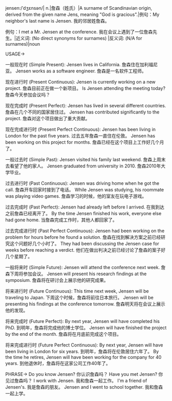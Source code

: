 jensen:/ˈdʒɛnsən/| n.|詹森（姓氏）|A surname of Scandinavian origin, derived from the given name Jens, meaning "God is gracious".|例句：My neighbor's last name is Jensen. 我的邻居姓詹森。

例句：I met a Mr. Jensen at the conference. 我在会议上遇到了一位詹森先生。|近义词: (No direct synonyms for surnames) |反义词: (N/A for surnames)|noun


USAGE->

一般现在时 (Simple Present):
Jensen lives in California. 詹森住在加利福尼亚。
Jensen works as a software engineer. 詹森是一名软件工程师。

现在进行时 (Present Continuous):
Jensen is currently working on a new project. 詹森目前正在做一个新项目。
Is Jensen attending the meeting today? 詹森今天参加会议吗？

现在完成时 (Present Perfect):
Jensen has lived in several different countries. 詹森在几个不同的国家居住过。
Jensen has contributed significantly to the project. 詹森对这个项目做出了重大贡献。

现在完成进行时 (Present Perfect Continuous):
Jensen has been living in London for the past five years.  过去五年詹森一直住在伦敦。
Jensen has been working on this project for months. 詹森已经在这个项目上工作好几个月了。

一般过去时 (Simple Past):
Jensen visited his family last weekend. 詹森上周末去看望了他的家人。
Jensen graduated from university in 2010. 詹森2010年大学毕业。

过去进行时 (Past Continuous):
Jensen was driving home when he got the call. 詹森开车回家时接到了电话。
While Jensen was studying, his roommate was playing video games. 詹森学习的时候，他的室友在玩电子游戏。

过去完成时 (Past Perfect):
Jensen had already left before I arrived. 在我到达之前詹森已经离开了。
By the time Jensen finished his work, everyone else had gone home. 当詹森完成工作时，其他人都回家了。

过去完成进行时 (Past Perfect Continuous):
Jensen had been working on the problem for hours before he found a solution. 詹森在找到解决方案之前已经研究这个问题好几个小时了。
They had been discussing the Jensen case for weeks before reaching a verdict.  他们在做出判决之前已经讨论了詹森的案子好几个星期了。

一般将来时 (Simple Future):
Jensen will attend the conference next week. 詹森下周将参加会议。
Jensen will present his research findings at the symposium. 詹森将在研讨会上展示他的研究成果。

将来进行时 (Future Continuous):
This time next week, Jensen will be traveling to Japan.  下周这个时候，詹森将前往日本旅行。
Jensen will be presenting his findings at the conference tomorrow. 詹森明天将在会议上展示他的发现。

将来完成时 (Future Perfect):
By next year, Jensen will have completed his PhD. 到明年，詹森将完成他的博士学位。
Jensen will have finished the project by the end of the month. 詹森将在月底前完成这个项目。

将来完成进行时 (Future Perfect Continuous):
By next year, Jensen will have been living in London for six years. 到明年，詹森将在伦敦居住六年了。
By the time he retires, Jensen will have been working for the company for 40 years. 到他退休时，詹森将在这家公司工作40年了。


PHRASE->
Do you know Jensen? 你认识詹森吗？
Have you met Jensen? 你见过詹森吗？
I work with Jensen. 我和詹森一起工作。
I'm a friend of Jensen's. 我是詹森的朋友。
Jensen and I went to school together. 我和詹森一起上学。
